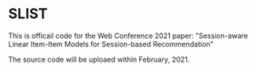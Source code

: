 # SLIST
This is officail code for the Web Conference 2021 paper: "Session-aware Linear Item-Item Models for Session-based Recommendation"


The source code will be uploaed within February, 2021.
